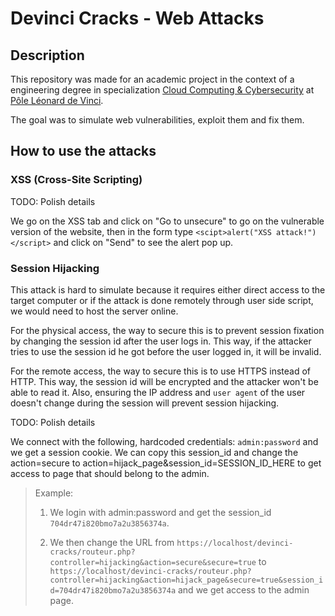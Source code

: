 # Devinci Cracks - Web Attacks

## Description

This repository was made for an academic project in the context of a engineering
degree in specialization [Cloud Computing & Cybersecurity](https://www.esilv.fr/en/programmes/master-degree-engineering/majors/cybersecurity-cloud-computing/) at [Pôle Léonard de Vinci](https://www.esilv.fr/en/).

The goal was to simulate web vulnerabilities, exploit them and fix them.

## How to use the attacks

### XSS (Cross-Site Scripting)

TODO: Polish details

We go on the XSS tab and click on "Go to unsecure" to go on the vulnerable version of the website, then in the form type `<scipt>alert("XSS attack!")</script>` and click on "Send" to see the alert pop up.

### Session Hijacking

This attack is hard to simulate because it requires either direct access to the target computer or if the attack is done remotely through user side script, we would need to host the server online.

For the physical access, the way to secure this is to prevent session fixation by changing the session id after the user logs in. This way, if the attacker tries to use the session id he got before the user logged in, it will be invalid.

For the remote access, the way to secure this is to use HTTPS instead of HTTP. This way, the session id will be encrypted and the attacker won't be able to read it. Also, ensuring the IP address and `user agent` of the user doesn't change during the session will prevent session hijacking.

TODO: Polish details

We connect with the following, hardcoded credentials: `admin:password` and we get a session cookie. We can copy this session_id and change the action=secure to action=hijack_page&session_id=SESSION_ID_HERE to get access to page that should belong to the admin.

> Example:
>
> 1. We login with admin:password and get the session_id `704dr47i820bmo7a2u3856374a`.
>
> 2. We then change the URL from `https://localhost/devinci-cracks/routeur.php?controller=hijacking&action=secure&secure=true` to `https://localhost/devinci-cracks/routeur.php?controller=hijacking&action=hijack_page&secure=true&session_id=704dr47i820bmo7a2u3856374a` and we get access to the admin page.
